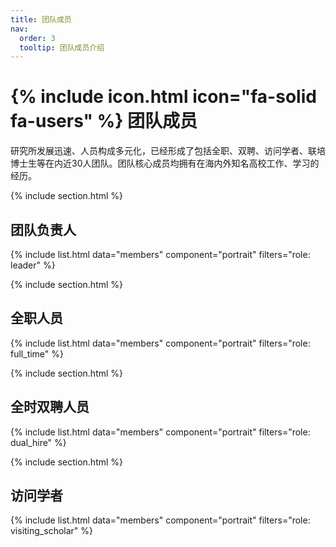 ```yaml
---
title: 团队成员
nav:
  order: 3
  tooltip: 团队成员介绍
---
```


# {% include icon.html icon="fa-solid fa-users" %} 团队成员
研究所发展迅速、人员构成多元化，已经形成了包括全职、双聘、访问学者、联培博士生等在内近30人团队。团队核心成员均拥有在海内外知名高校工作、学习的经历。

{% include section.html %}

## 团队负责人

{% include list.html data="members" component="portrait" filters="role: leader" %}

{% include section.html %}

## 全职人员

{% include list.html data="members" component="portrait" filters="role: full_time" %}

{% include section.html %}


## 全时双聘人员

{% include list.html data="members" component="portrait" filters="role: dual_hire" %}

{% include section.html %}

## 访问学者

{% include list.html data="members" component="portrait" filters="role: visiting_scholar" %}
